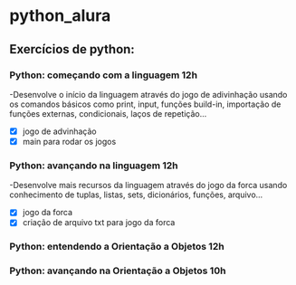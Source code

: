 # python_alura
## Exercícios de python:
### Python: começando com a linguagem 12h
-Desenvolve o início da linguagem através do jogo de adivinhação usando os comandos básicos como print, input, funções build-in, importação de funções externas, condicionais, laços de repetição...
- [x] jogo de advinhação
- [x] main para rodar os jogos
### Python: avançando na linguagem 12h
-Desenvolve mais recursos da linguagem através do jogo da forca usando conhecimento de tuplas, listas, sets, dicionários, funções, arquivo...
- [x] jogo da forca
- [x] criação de arquivo txt para jogo da forca
### Python: entendendo a Orientação a Objetos 12h
### Python: avançando na Orientação a Objetos 10h